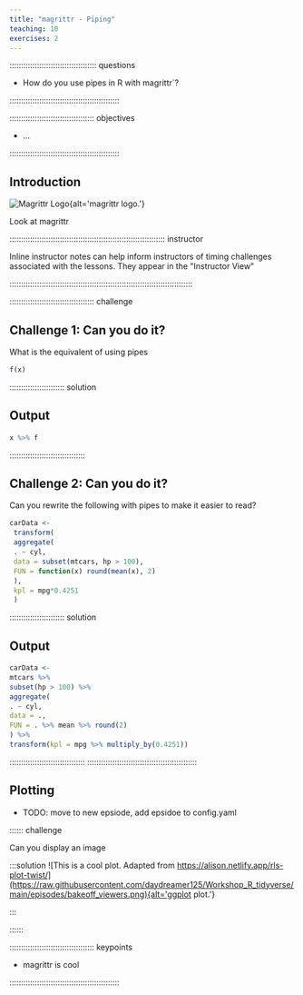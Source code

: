 ```yaml
---
title: "magrittr - Piping"
teaching: 10
exercises: 2
---
```


:::::::::::::::::::::::::::::::::::::: questions 

- How do you use pipes in R with magrittr`?

::::::::::::::::::::::::::::::::::::::::::::::::

::::::::::::::::::::::::::::::::::::: objectives

- ...

::::::::::::::::::::::::::::::::::::::::::::::::

## Introduction

![Magrittr Logo](https://magrittr.tidyverse.org/logo.png){alt='magrittr logo.'}



Look at magrittr

:::::::::::::::::::::::::::::::::::::::::::::::::::::::::::::::::::: instructor

Inline instructor notes can help inform instructors of timing challenges
associated with the lessons. They appear in the "Instructor View"

::::::::::::::::::::::::::::::::::::::::::::::::::::::::::::::::::::::::::::::::

::::::::::::::::::::::::::::::::::::: challenge 

## Challenge 1: Can you do it?

What is the equivalent of using pipes
```r
f(x)
```

:::::::::::::::::::::::: solution 

## Output
 
```r
x %>% f
```

:::::::::::::::::::::::::::::::::


## Challenge 2: Can you do it?

Can you rewrite the following with pipes to make it easier to read?
```r
carData <-
 transform(
 aggregate(
 . ~ cyl,
 data = subset(mtcars, hp > 100),
 FUN = function(x) round(mean(x), 2)
 ),
 kpl = mpg*0.4251
 )
```

:::::::::::::::::::::::: solution 

## Output
 
```r
carData <-
mtcars %>%
subset(hp > 100) %>%
aggregate(
. ~ cyl,
data = .,
FUN = . %>% mean %>% round(2)
) %>%
transform(kpl = mpg %>% multiply_by(0.4251))
```

:::::::::::::::::::::::::::::::::
::::::::::::::::::::::::::::::::::::::::::::::::

## Plotting

- TODO: move to new epsiode, add epsidoe to config.yaml

:::::: challenge

Can you display an image

:::solution
![This is a cool plot. Adapted from https://alison.netlify.app/rls-plot-twist/](https://raw.githubusercontent.com/daydreamer125/Workshop_R_tidyverse/main/episodes/bakeoff_viewers.png){alt='ggplot plot.'}

:::


::::::


::::::::::::::::::::::::::::::::::::: keypoints 

- magrittr is cool

::::::::::::::::::::::::::::::::::::::::::::::::

[r-markdown]: https://rmarkdown.rstudio.com/
